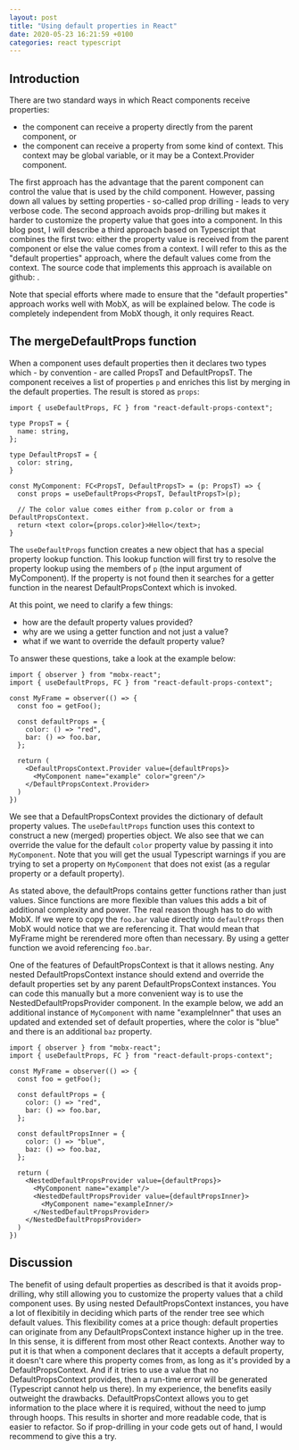 ```yaml
---
layout: post
title: "Using default properties in React"
date: 2020-05-23 16:21:59 +0100
categories: react typescript
---
```


## Introduction

There are two standard ways in which React components receive properties:

- the component can receive a property directly from the parent component, or
- the component can receive a property from some kind of context. This context may be global variable, or it may be a Context.Provider component.

The first approach has the advantage that the parent component can control the value that is used by the child component. However, passing down all values by setting properties - so-called prop drilling - leads to very verbose code. The second approach avoids prop-drilling but makes it harder to customize the property value that goes into a component. In this blog post, I will describe a third approach based on Typescript that combines the first two: either the property value is received from the parent component or else the value comes from a context. I will refer to this as the "default properties" approach, where the default values come from the context. The source code that implements this approach is available on github: <url here>.

Note that special efforts where made to ensure that the "default properties" approach works well with MobX, as will be explained below. The code is completely independent from MobX though, it only requires React.

## The mergeDefaultProps function

When a component uses default properties then it declares two types which - by convention - are called PropsT and DefaultPropsT. The component receives a list of properties `p` and enriches this list by merging in the default properties. The result is stored as `props`:

```
import { useDefaultProps, FC } from "react-default-props-context";

type PropsT = {
  name: string,
};

type DefaultPropsT = {
  color: string,
}

const MyComponent: FC<PropsT, DefaultPropsT> = (p: PropsT) => {
  const props = useDefaultProps<PropsT, DefaultPropsT>(p);

  // The color value comes either from p.color or from a DefaultPropsContext.
  return <text color={props.color}>Hello</text>;
}
```

The `useDefaultProps` function creates a new object that has a special property lookup function. This lookup function will first try to resolve the property lookup using the members of `p` (the input argument of MyComponent). If the property is not found then it searches for a getter function in the nearest DefaultPropsContext which is invoked.

At this point, we need to clarify a few things:

- how are the default property values provided?
- why are we using a getter function and not just a value?
- what if we want to override the default property value?

To answer these questions, take a look at the example below:

```
import { observer } from "mobx-react";
import { useDefaultProps, FC } from "react-default-props-context";

const MyFrame = observer(() => {
  const foo = getFoo();

  const defaultProps = {
    color: () => "red",
    bar: () => foo.bar,
  };

  return (
    <DefaultPropsContext.Provider value={defaultProps}>
      <MyComponent name="example" color="green"/>
    </DefaultPropsContext.Provider>
  )
})
```

We see that a DefaultPropsContext provides the dictionary of default property values. The
`useDefaultProps` function uses this context to construct a new (merged) properties object. We also see
that we can override the value for the default `color` property value by passing it into `MyComponent`.
Note that you will get the usual Typescript warnings if you are trying to set a property on `MyComponent`
that does not exist (as a regular property or a default property).

As stated above, the defaultProps contains getter functions rather than just values. Since functions are more flexible than values this adds a bit of additional complexity and power. The real reason though has to do with MobX. If we were to copy the `foo.bar` value directly into `defaultProps` then MobX would notice that we are referencing it. That would mean that MyFrame might be rerendered more often than necessary. By using a getter function we avoid referencing `foo.bar`.

One of the features of DefaultPropsContext is that it allows nesting. Any nested DefaultPropsContext instance should extend and override the default properties set by any parent DefaultPropsContext instances. You can code this manually but a more convenient way is to use the NestedDefaultPropsProvider component. In the example below, we add an additional instance of `MyComponent` with name "exampleInner"
that uses an updated and extended set of default properties, where the color is "blue" and there is an additional `baz` property.

```
import { observer } from "mobx-react";
import { useDefaultProps, FC } from "react-default-props-context";

const MyFrame = observer(() => {
  const foo = getFoo();

  const defaultProps = {
    color: () => "red",
    bar: () => foo.bar,
  };

  const defaultPropsInner = {
    color: () => "blue",
    baz: () => foo.baz,
  };

  return (
    <NestedDefaultPropsProvider value={defaultProps}>
      <MyComponent name="example"/>
      <NestedDefaultPropsProvider value={defaultPropsInner}>
        <MyComponent name="exampleInner/>
      </NestedDefaultPropsProvider>
    </NestedDefaultPropsProvider>
  )
})
```

## Discussion

The benefit of using default properties as described is that it avoids prop-drilling, why still allowing you to customize the property values that
a child component uses. By using nested DefaultPropsContext instances, you have a lot of flexibitily in deciding which parts of the render tree
see which default values.
This flexibility comes at a price though: default properties can originate from any DefaultPropsContext instance higher up in the tree. In this sense, it is different from most other React contexts. Another way to put it is that when a component declares that it accepts a default property, it doesn't care where this property comes from, as long as it's provided by a DefaultPropsContext. And if it tries to use a value that no DefaultPropsContext provides, then a run-time error will be generated (Typescript cannot help us there).
In my experience, the benefits easily outweight the drawbacks. DefaultPropsContext allows you to get information to the place where it is required, without the need to jump through hoops. This results in shorter and more readable code, that is easier to refactor. So if prop-drilling
in your code gets out of hand, I would recommend to give this a try.
